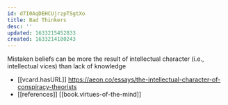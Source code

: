 ```yaml
---
id: d7I0AqDEHCUjrzpTSgtXo
title: Bad Thinkers
desc: ''
updated: 1633215452833
created: 1633214180243
---
```

Mistaken beliefs can be more the result of intellectual character (i.e., intellectual vices) than lack of knowledge

- [[vcard.hasURL]] https://aeon.co/essays/the-intellectual-character-of-conspiracy-theorists
- [[references]] [[book.virtues-of-the-mind]]

